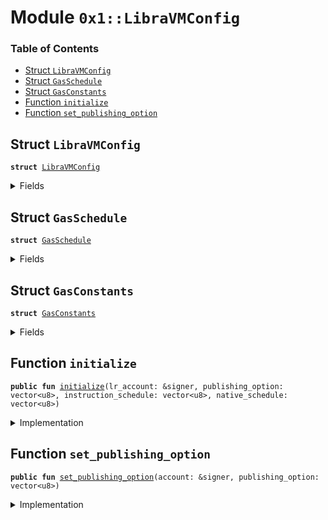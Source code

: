 
<a name="0x1_LibraVMConfig"></a>

# Module `0x1::LibraVMConfig`

### Table of Contents

-  [Struct `LibraVMConfig`](#0x1_LibraVMConfig_LibraVMConfig)
-  [Struct `GasSchedule`](#0x1_LibraVMConfig_GasSchedule)
-  [Struct `GasConstants`](#0x1_LibraVMConfig_GasConstants)
-  [Function `initialize`](#0x1_LibraVMConfig_initialize)
-  [Function `set_publishing_option`](#0x1_LibraVMConfig_set_publishing_option)



<a name="0x1_LibraVMConfig_LibraVMConfig"></a>

## Struct `LibraVMConfig`



<pre><code><b>struct</b> <a href="#0x1_LibraVMConfig">LibraVMConfig</a>
</code></pre>



<details>
<summary>Fields</summary>


<dl>
<dt>

<code>publishing_option: vector&lt;u8&gt;</code>
</dt>
<dd>

</dd>
<dt>

<code>gas_schedule: <a href="#0x1_LibraVMConfig_GasSchedule">LibraVMConfig::GasSchedule</a></code>
</dt>
<dd>

</dd>
</dl>


</details>

<a name="0x1_LibraVMConfig_GasSchedule"></a>

## Struct `GasSchedule`



<pre><code><b>struct</b> <a href="#0x1_LibraVMConfig_GasSchedule">GasSchedule</a>
</code></pre>



<details>
<summary>Fields</summary>


<dl>
<dt>

<code>instruction_schedule: vector&lt;u8&gt;</code>
</dt>
<dd>

</dd>
<dt>

<code>native_schedule: vector&lt;u8&gt;</code>
</dt>
<dd>

</dd>
<dt>

<code>gas_constants: <a href="#0x1_LibraVMConfig_GasConstants">LibraVMConfig::GasConstants</a></code>
</dt>
<dd>

</dd>
</dl>


</details>

<a name="0x1_LibraVMConfig_GasConstants"></a>

## Struct `GasConstants`



<pre><code><b>struct</b> <a href="#0x1_LibraVMConfig_GasConstants">GasConstants</a>
</code></pre>



<details>
<summary>Fields</summary>


<dl>
<dt>

<code>global_memory_per_byte_cost: u64</code>
</dt>
<dd>
 The cost per-byte written to global storage.
</dd>
<dt>

<code>global_memory_per_byte_write_cost: u64</code>
</dt>
<dd>
 The cost per-byte written to storage.
</dd>
<dt>

<code>min_transaction_gas_units: u64</code>
</dt>
<dd>
 We charge one unit of gas per-byte for the first 600 bytes
</dd>
<dt>

<code>large_transaction_cutoff: u64</code>
</dt>
<dd>
 Any transaction over this size will be charged
<code>INTRINSIC_GAS_PER_BYTE</code> per byte
</dd>
<dt>

<code>instrinsic_gas_per_byte: u64</code>
</dt>
<dd>
 The units of gas that should be charged per byte for every transaction.
</dd>
<dt>

<code>maximum_number_of_gas_units: u64</code>
</dt>
<dd>
 1 nanosecond should equal one unit of computational gas. We bound the maximum
 computational time of any given transaction at 10 milliseconds. We want this number and
 <code>MAX_PRICE_PER_GAS_UNIT</code> to always satisfy the inequality that
         MAXIMUM_NUMBER_OF_GAS_UNITS * MAX_PRICE_PER_GAS_UNIT < min(u64::MAX, GasUnits<GasCarrier>::MAX)
</dd>
<dt>

<code>min_price_per_gas_unit: u64</code>
</dt>
<dd>
 The minimum gas price that a transaction can be submitted with.
</dd>
<dt>

<code>max_price_per_gas_unit: u64</code>
</dt>
<dd>
 The maximum gas unit price that a transaction can be submitted with.
</dd>
<dt>

<code>max_transaction_size_in_bytes: u64</code>
</dt>
<dd>

</dd>
<dt>

<code>gas_unit_scaling_factor: u64</code>
</dt>
<dd>

</dd>
<dt>

<code>default_account_size: u64</code>
</dt>
<dd>

</dd>
</dl>


</details>

<a name="0x1_LibraVMConfig_initialize"></a>

## Function `initialize`



<pre><code><b>public</b> <b>fun</b> <a href="#0x1_LibraVMConfig_initialize">initialize</a>(lr_account: &signer, publishing_option: vector&lt;u8&gt;, instruction_schedule: vector&lt;u8&gt;, native_schedule: vector&lt;u8&gt;)
</code></pre>



<details>
<summary>Implementation</summary>


<pre><code><b>public</b> <b>fun</b> <a href="#0x1_LibraVMConfig_initialize">initialize</a>(
    lr_account: &signer,
    publishing_option: vector&lt;u8&gt;,
    instruction_schedule: vector&lt;u8&gt;,
    native_schedule: vector&lt;u8&gt;,
) {
    <b>let</b> gas_constants = <a href="#0x1_LibraVMConfig_GasConstants">GasConstants</a> {
        global_memory_per_byte_cost: 4,
        global_memory_per_byte_write_cost: 9,
        min_transaction_gas_units: 600,
        large_transaction_cutoff: 600,
        instrinsic_gas_per_byte: 8,
        maximum_number_of_gas_units: 4000000,
        min_price_per_gas_unit: 0,
        max_price_per_gas_unit: 10000,
        max_transaction_size_in_bytes: 4096,
        gas_unit_scaling_factor: 1000,
        default_account_size: 800,
    };

    <a href="LibraConfig.md#0x1_LibraConfig_publish_new_config">LibraConfig::publish_new_config</a>(
        lr_account,
        <a href="#0x1_LibraVMConfig">LibraVMConfig</a> {
            publishing_option,
            gas_schedule: <a href="#0x1_LibraVMConfig_GasSchedule">GasSchedule</a> {
                instruction_schedule,
                native_schedule,
                gas_constants,
            }
        },
    );
}
</code></pre>



</details>

<a name="0x1_LibraVMConfig_set_publishing_option"></a>

## Function `set_publishing_option`



<pre><code><b>public</b> <b>fun</b> <a href="#0x1_LibraVMConfig_set_publishing_option">set_publishing_option</a>(account: &signer, publishing_option: vector&lt;u8&gt;)
</code></pre>



<details>
<summary>Implementation</summary>


<pre><code><b>public</b> <b>fun</b> <a href="#0x1_LibraVMConfig_set_publishing_option">set_publishing_option</a>(account: &signer, publishing_option: vector&lt;u8&gt;) {
    <b>let</b> current_config = <a href="LibraConfig.md#0x1_LibraConfig_get">LibraConfig::get</a>&lt;<a href="#0x1_LibraVMConfig">LibraVMConfig</a>&gt;();
    current_config.publishing_option = publishing_option;
    <a href="LibraConfig.md#0x1_LibraConfig_set">LibraConfig::set</a>&lt;<a href="#0x1_LibraVMConfig">LibraVMConfig</a>&gt;(account, current_config);
}
</code></pre>



</details>

